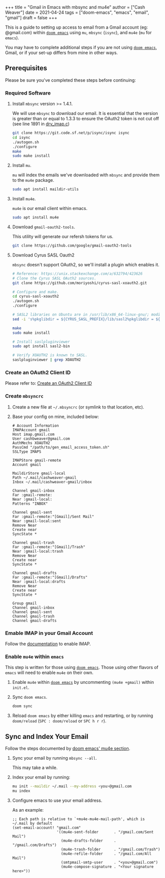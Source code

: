 +++
title = "Gmail in Emacs with mbsync and mu4e"
author = ["Cash Weaver"]
date = 2021-04-24
tags = ["doom-emacs", "emacs", "email", "gmail"]
draft = false
+++

This is a guide to setting up access to email from a Gmail account (eg: @gmail.com) within [`doom emacs`](https://github.com/hlissner/doom-emacs) using `mu`, `mbsync` (`isync`), and `mu4e` (`mu` for `emacs`).

You may have to complete additional steps if you are not using [`doom emacs`](https://github.com/hlissner/doom-emacs), Gmail, or if your set-up differs from mine in other ways.

## Prerequisites

Please be sure you've completed these steps before continuing:

### Required Software

1. Install `mbsync` version >= 1.4.1.

    We will use `mbsync` to download our email. It is essential that the version is greater than or equal to 1.3.3 to ensure the OAuth2 token is not cut off (see line 1891 in [drv_imap.c](https://sourceforge.net/p/isync/isync/ci/v1.3.3/tree/src/drv_imap.c))

    ```sh
    git clone https://git.code.sf.net/p/isync/isync isync
    cd isync
    ./autogen.sh
    ./configure
    make
    sudo make install
    ```
    

2. Install `mu`.

    `mu` will index the emails we've downloaded with `mbsync` and provide them to the `mu4e` package.

    ```sh
    sudo apt install maildir-utils
    ```
    

3. Install `mu4e`.

    `mu4e` is our email client within emacs.

    ```sh
    sudo apt install mu4e
    ```
    

4. Download `gmail-oauth2-tools`.

    This utility will generate our refersh tokens for us.

    ```sh
    git clone https://github.com/google/gmail-oauth2-tools
    ```
    

5. Download Cyrus SASL Oauth2

    `mbsync` doesn't support OAuth2, so we'll install a plugin which enables it.

    ```sh
    # Reference: https://unix.stackexchange.com/a/632794/423626
    # Clone the Cyrus SASL OAuth2 sources.
    git clone https://github.com/moriyoshi/cyrus-sasl-xoauth2.git
    
    # Configure and make.
    cd cyrus-sasl-xoauth2
    ./autogen.sh
    ./configure
    
    # SASL2 libraries on Ubuntu are in /usr/lib/x86_64-linux-gnu/; modify the Makefile accordingly
    sed -i 's%pkglibdir = ${CYRUS_SASL_PREFIX}/lib/sasl2%pkglibdir = ${CYRUS_SASL_PREFIX}/lib/x86_64-linux-gnu/sasl2%' Makefile
    
    make
    sudo make install
    
    # Install saslpluginviewer
    sudo apt install sasl2-bin
    
    # Verify XOAUTH2 is known to SASL.
    saslpluginviewer | grep XOAUTH2
    ```
    

### Create an OAuth2 Client ID

Please refer to: [Create an OAuth2 Client ID](/create-an-oauth2-client-id-for-gmail)

### Create `mbsyncrc`

1. Create a new file at `~/.mbsyncrc` (or symlink to that location, etc).

2. Base your config on mine, included below:

    ```
    # Account Information
    IMAPAccount gmail
    Host imap.gmail.com
    User cashbweaver@gmail.com
    AuthMechs XOAUTH2
    PassCmd "/path/to/gen_email_access_token.sh"
    SSLType IMAPS
    
    IMAPStore gmail-remote
    Account gmail
    
    MaildirStore gmail-local
    Path ~/.mail/cashweaver-gmail
    Inbox ~/.mail/cashweaver-gmail/inbox
    
    Channel gmail-inbox
    Far :gmail-remote:
    Near :gmail-local:
    Patterns "INBOX"
    
    Channel gmail-sent
    Far :gmail-remote:"[Gmail]/Sent Mail"
    Near :gmail-local:sent
    Remove Near
    Create near
    SyncState *
    
    Channel gmail-trash
    Far :gmail-remote:"[Gmail]/Trash"
    Near :gmail-local:trash
    Remove Near
    Create near
    SyncState *
    
    Channel gmail-drafts
    Far :gmail-remote:"[Gmail]/Drafts"
    Near :gmail-local:drafts
    Remove Near
    Create near
    SyncState *
    
    Group gmail
    Channel gmail-inbox
    Channel gmail-sent
    Channel gmail-trash
    Channel gmail-drafts
    ```
    

### Emable IMAP in your Gmail Account

Follow the [documentation](https://support.google.com/mail/answer/7126229?hl=en) to enable IMAP.

### Enable `mu4e` within `emacs`

This step is written for those using [`doom emacs`](https://github.com/hlissner/doom-emacs). Those using other flavors of `emacs` will need to enable `mu4e` on their own.

1. Enable `mu4e` within [`doom emacs`](https://github.com/hlissner/doom-emacs) by uncommenting `(mu4e +gmail)` within `init.el`.

2. Sync `doom emacs`.

    ```sh
    doom sync
    ```

3. Reload `doom emacs` by either killing `emacs` and restarting, or by running `doom/reload` (`SPC : doom/reload` or `SPC h r r`).

## Sync and Index Your Email

Follow the steps documented by [doom emacs' mu4e section](https://github.com/hlissner/doom-emacs/blob/develop/modules/email/mu4e/README.org).

1. Sync your email by running `mbsync --all`.

    This may take a while.

2. Index your email by running:

    ```sh
    mu init --maildir ~/.mail --my-address <you>@gmail.com
    mu index
    ```
    

3. Configure emacs to use your email address.

    As an example:

    ```common_lisp
    ;; Each path is relative to `+mu4e-mu4e-mail-path', which is ~/.mail by default
    (set-email-account! "gmail.com"
                        '((mu4e-sent-folder       . "/gmail.com/Sent Mail")
                          (mu4e-drafts-folder     . "/gmail.com/Drafts")
                          (mu4e-trash-folder      . "/gmail.com/Trash")
                          (mu4e-refile-folder     . "/gmail.com/All Mail")
                          (smtpmail-smtp-user     . "<you>@gmail.com")
                          (mu4e-compose-signature . "<Your signature here>"))
    ```

